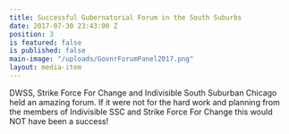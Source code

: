 ```yaml
---
title: Successful Gubernatorial Forum in the South Suburbs
date: 2017-07-30 23:43:00 Z
position: 3
is featured: false
is published: false
main-image: "/uploads/GovnrForumPanel2017.png"
layout: media-item
---
```


DWSS, Strike Force For Change and Indivisible South Suburban Chicago held an amazing forum. If it were not for the hard work and planning from the members of Indivisible SSC and Strike Force For Change this would NOT have been a success! 